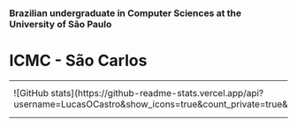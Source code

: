### Brazilian undergraduate in Computer Sciences at the University of São Paulo
# ICMC - São Carlos

<table border="0">
 <tr>
    <td>![GitHub stats](https://github-readme-stats.vercel.app/api?username=LucasOCastro&show_icons=true&count_private=true&theme=tokyonight)</td>
    <td>![Top Langs](https://github-readme-stats.vercel.app/api/top-langs/?username=LucasOCastro&theme=tokyonight)</td>
 </tr>
</table>

